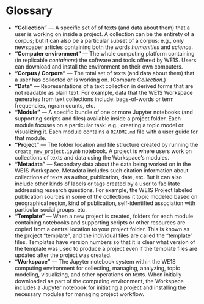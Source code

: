 # Glossary

- **“Collection”** — A specific set of of texts (and data about them) that a user is working on inside a project. A collection can be the entirety of a corpus; but it can also be a particular subset of a corpus: e.g., only newspaper articles containing both the words _humanities_ and _science_.
- **“Computer environment”** — The whole computing platform containing (in replicable _containers_) the software and tools offered by WE1S. Users can download and install the environment on their own computers.
- **“Corpus / Corpora”** — The total set of texts (and data about them) that a user has collected or is working on. (Compare _Collection_.)
- **“Data”** — Representations of a text collection in derived forms that are not readable as plain text. For example, data that the WE1S Workspace generates from text collections include: bags-of-words or term frequencies, ngram counts, etc.
- <a id="module"></a>**“Module”** — A specific bundle of one or more Jupyter notebooks (and supporting scripts and files) available inside a project folder. Each module focuses on a particular task:  e.g., creating a topic model or visualizing it. Each module contains a `README.md` file with a user guide for that module.
- <a id="project"></a>**“Project”** — The folder location and file structure created by running the `create_new_project.ipynb` notebook. A project is where users work on collections of texts and data using the Workspace’s modules.
- **“Metadata”** — Secondary data about the data being worked on in the WE1S Workspace. Metadata includes such citation information about collections of texts as author, publication, date, etc. But it can also include other kinds of labels or tags created by a user to facilitate addressing research questions. For example, the WE1S Project labeled publication sources in some of the collections it topic modeled based on geographical region, kind of publication, self-identified association with particular social groups, etc.
- **“Template”** — When a new project is created, folders for each module containing notebooks and supporting scripts or other resources are copied from a central location to your project folder. This is known as the project “template”, and the individual files are called the “template” files. Templates have version numbers so that it is clear what version of the template was used to produce a project even if the template files are updated after the project was created.
- **“Workspace”** — The Jupyter notebook system within the WE1S computing environment for collecting, managing, analyzing, topic modeling, visualizing, and other operations on texts. When initially downloaded as part of the computing environment, the Workspace includes a Jupyter notebook for initiating a project and installing the necessary modules for managing project workflow.
